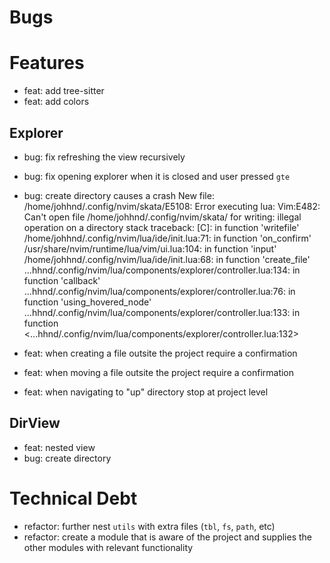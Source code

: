 # Bugs

# Features

- feat: add tree-sitter
- feat: add colors

## Explorer

- bug: fix refreshing the view recursively
- bug: fix opening explorer when it is closed and user pressed `gte`
- bug: create directory causes a crash
    <trace>
    New file: /home/johhnd/.config/nvim/skata/E5108: Error executing lua: Vim:E482: Can't open file /home/johhnd/.config/nvim/skata/ for writing: illegal operation on a directory
    stack traceback:
            [C]: in function 'writefile'
            /home/johhnd/.config/nvim/lua/ide/init.lua:71: in function 'on_confirm'
            /usr/share/nvim/runtime/lua/vim/ui.lua:104: in function 'input'
            /home/johhnd/.config/nvim/lua/ide/init.lua:68: in function 'create_file'
            ...hhnd/.config/nvim/lua/components/explorer/controller.lua:134: in function 'callback'
            ...hhnd/.config/nvim/lua/components/explorer/controller.lua:76: in function 'using_hovered_node'
            ...hhnd/.config/nvim/lua/components/explorer/controller.lua:133: in function <...hhnd/.config/nvim/lua/components/explorer/controller.lua:132>
    </trace>

- feat: when creating a file outsite the project require a confirmation
- feat: when moving a file outsite the project require a confirmation
- feat: when navigating to "up" directory stop at project level

## DirView

- feat: nested view
- bug: create directory

# Technical Debt

- refactor: further nest `utils` with extra files (`tbl`, `fs`, `path`, etc)
- refactor: create a module that is aware of the project and supplies the other modules with relevant functionality


